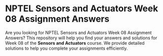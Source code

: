 # NPTEL Sensors and Actuators Week 08 Assignment Answers

Are you looking for NPTEL Sensors and Actuators Week 08 Assignment Answers? This repository will help you find your answers and solutions for Week 08 of the **Sensors and Actuators** course. We provide detailed solutions to help you complete your assignments efficiently.